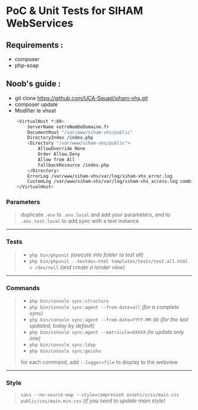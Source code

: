 # PoC &amp; Unit Tests for SIHAM WebServices

## Requirements :
- composer
- php-soap


## Noob's guide :
- git clone https://github.com/UCA-Squad/siham-vhs.git
- composer update
- Modifier le vhost

```bash
    <VirtualHost *:80>
        ServerName votreNomDeDomaine.fr
        DocumentRoot "/var/www/siham-vhs/public"
        DirectoryIndex /index.php
        <Directory "/var/www/siham-vhs/public">
            AllowOverride None
            Order Allow,Deny
            Allow from All  
        	FallbackResource /index.php
        </Directory>
        ErrorLog /var/www/siham-vhs/var/log/siham-vhs_error.log
        CustomLog /var/www/siham-vhs/var/log/siham-vhs_access.log combined
    </VirtualHost>
```
### Parameters
> duplicate `.env` to `.env.local` and add your parameters,
> and to `.env.test.local` to add sync with a test instance
---
### Tests
> - `php bin/phpunit` _(execute into folder to test all)_
> - `php bin/phpunit --testdox-html templates/tests/test.all.html > /dev/null` _(and create a render view)_
---
### Commands
>- `php bin/console sync:structure`
>- `php bin/console sync:agent --from-date=all` _(for a complete sync)_
>- `php bin/console sync:agent --from-date=YYYY-MM-DD` _(for the last updated, today by default)_
>- `php bin/console sync:agent --matricule=XXXXX` _(to update only one)_
>- `php bin/console sync:ldap`
>- `php bin/console sync:geisha`
> 
> for each command, add `--logger=file` to display to the webview
---
### Style
> `sass --no-source-map --style=compressed assets/scss/main.css public/css/main.min.css` _(if you need to update main style)_